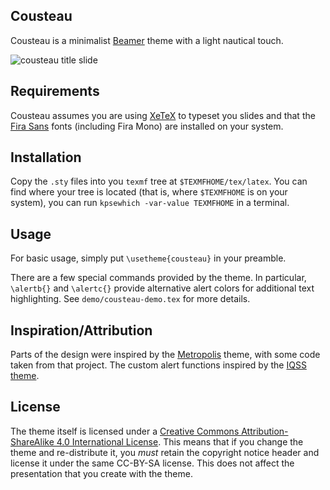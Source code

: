 ## Cousteau

Cousteau is a minimalist [Beamer][] theme with a light nautical touch. 

![cousteau title slide](http://www.mattblackwell.org/images/cousteau.png)

## Requirements

Cousteau assumes you are using [XeTeX][] to typeset you slides and that the [Fira Sans][fira] fonts (including Fira Mono) are installed on your system. 

## Installation

Copy the `.sty` files into you `texmf` tree at `$TEXMFHOME/tex/latex`. You can find where your tree is located (that is, where `$TEXMFHOME` is on your system), you can run `kpsewhich -var-value TEXMFHOME` in a terminal. 

## Usage 

For basic usage, simply put `\usetheme{cousteau}` in your preamble. 

There are a few special commands provided by the theme. In particular, `\alertb{}` and `\alertc{}` provide alternative alert colors for additional text highlighting. See `demo/cousteau-demo.tex` for more details. 

## Inspiration/Attribution

Parts of the design were inspired by the [Metropolis][] theme, with some code taken from that project. The custom alert functions inspired by the [IQSS theme][iqss]. 

## License

The theme itself is licensed under a [Creative Commons Attribution-ShareAlike 4.0 International License][cc]. This means that if you change the theme and re-distribute it, you *must* retain the copyright notice header and license it under the same CC-BY-SA license. This does not affect the presentation that you create with the theme.


[Beamer]: https://github.com/josephwright/beamer
[fira]: https://github.com/bBoxType/FiraSans
[cc]: https://creativecommons.org/licenses/by-sa/4.0/
[XeTeX]: http://xetex.sourceforge.net/
[Metropolis]: https://github.com/matze/mtheme
[iqss]: https://github.com/IQSS/iqss-beamer-theme
